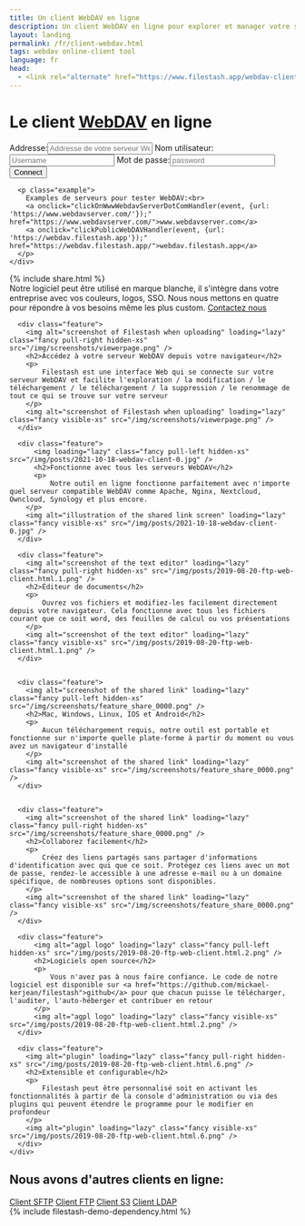 ```yaml
---
title: Un client WebDAV en ligne
description: Un client WebDAV en ligne pour explorer et manager votre serveur WebDAV comme Nginx, Apache, Nextcloud, Owncloud, Synology et plus
layout: landing
permalink: /fr/client-webdav.html
tags: webdav online-client tool
language: fr
head:
  - <link rel="alternate" href="https://www.filestash.app/webdav-client.html" hreflang="en" />
---
```


<link rel="stylesheet" href="/css/landing-page.css">
<link rel="stylesheet" href="/css/landing-page-login.css">

<div id="splash" class="nopadding">
  <div class="row">
    <div class="col-sm-12">
      <div class="hgroup">
        <h1>Le client <a href="https://en.wikipedia.org/wiki/WebDAV">WebDAV</a> en ligne</h1>
      </div>
      <form onsubmit='$("form input[type=\"submit\"]").attr("value", "LOADING...")' action="https://demo.filestash.app/login" method="GET">
        <input type="hidden" name="type" value="webdav" />
        <label>
          <span>Addresse:</span><input type="text" name="url" pattern="^http[s]?://.*$" title="full url of your webdav server. eg: https://webdav.filestash.app" placeholder="Addresse de votre serveur WebDAV" required/>
        </label>
        <label>
          <span>Nom utilisateur:</span><input default="anonymous" type="text" name="username" placeholder="Username"/>
        </label>
        <label>
          <span>Mot de passe:</span><input type="password" name="password" placeholder="password"/>
        </label>
        <input type="submit" value="Connect" class="btn" />
      </form>
      <script>
        function clickPublicWebDAVHandler(e, data){
            e.preventDefault();
            for(var key in data){
                document.querySelector("form [name='"+key+"']").value = data[key]
            }
            document.querySelector("form input[type='submit']").click()
        }
        function clickOnWwwWebdavServerDotComHandler(e, data) {
            fetch(data.url).then((r) => clickPublicWebDAVHandler(e, { url: r.url }))
        }
      </script>

      <p class="example">
        Examples de serveurs pour tester WebDAV:<br>
        <a onclick="clickOnWwwWebdavServerDotComHandler(event, {url: 'https://www.webdavserver.com/'});" href="https://www.webdavserver.com/">www.webdavserver.com</a>
        <a onclick="clickPublicWebDAVHandler(event, {url: 'https://webdav.filestash.app'});" href="https://webdav.filestash.app/">webdav.filestash.app</a>
      </p>
    </div>
  </div>
  {% include share.html %}
  <div class="container">
    <div id="oem">
      <span>
          Notre logiciel peut être utilisé en marque blanche, il s'intègre dans votre entreprise avec vos couleurs, logos, SSO. Nous nous mettons en quatre pour répondre à vos besoins même les plus custom.
      </span>
      <a href="/pricing/?modal=enterprise" class="btn">Contactez nous</a>
    </div>
  </div>
</div>
<div class="waveshape"></div>

<div id="features" style="padding-bottom:0">
  <div class="container large">
    <div class="row features main">

      <div class="feature">
        <img alt="screenshot of Filestash when uploading" loading="lazy" class="fancy pull-right hidden-xs" src="/img/screenshots/viewerpage.png" />
        <h2>Accédez à votre serveur WebDAV depuis votre navigateur</h2>
        <p>
            Filestash est une interface Web qui se connecte sur votre serveur WebDAV et facilite l'exploration / la modification / le téléchargement / le téléchargement / la suppression / le renommage de tout ce qui se trouve sur votre serveur
        </p>
        <img alt="screenshot of Filestash when uploading" loading="lazy" class="fancy visible-xs" src="/img/screenshots/viewerpage.png" />
      </div>

      <div class="feature">
          <img loading="lazy" class="fancy pull-left hidden-xs" src="/img/posts/2021-10-18-webdav-client-0.jpg" />
          <h2>Fonctionne avec tous les serveurs WebDAV</h2>
          <p>
              Notre outil en ligne fonctionne parfaitement avec n'importe quel serveur compatible WebDAV comme Apache, Nginx, Nextcloud, Owncloud, Synology et plus encore.
        </p>
        <img alt="illustration of the shared link screen" loading="lazy" class="fancy visible-xs" src="/img/posts/2021-10-18-webdav-client-0.jpg" />
      </div>

      <div class="feature">
        <img alt="screenshot of the text editor" loading="lazy" class="fancy pull-right hidden-xs" src="/img/posts/2019-08-20-ftp-web-client.html.1.png" />
        <h2>Éditeur de documents</h2>
        <p>
            Ouvrez vos fichiers et modifiez-les facilement directement depuis votre navigateur. Cela fonctionne avec tous les fichiers courant que ce soit word, des feuilles de calcul ou vos présentations
        </p>
        <img alt="screenshot of the text editor" loading="lazy" class="fancy visible-xs" src="/img/posts/2019-08-20-ftp-web-client.html.1.png" />
      </div>


      <div class="feature">
        <img alt="screenshot of the shared link" loading="lazy" class="fancy pull-left hidden-xs" src="/img/screenshots/feature_share_0000.png" />
        <h2>Mac, Windows, Linux, IOS et Android</h2>
        <p>
            Aucun téléchargement requis, notre outil est portable et fonctionne sur n'importe quelle plate-forme à partir du moment ou vous avez un navigateur d'installé
        </p>
        <img alt="screenshot of the shared link" loading="lazy" class="fancy visible-xs" src="/img/screenshots/feature_share_0000.png" />
      </div>


      <div class="feature">
        <img alt="screenshot of the shared link" loading="lazy" class="fancy pull-right hidden-xs" src="/img/screenshots/feature_share_0000.png" />
        <h2>Collaborez facilement</h2>
        <p>
            Créez des liens partagés sans partager d'informations d'identification avec qui que ce soit. Protégez ces liens avec un mot de passe, rendez-le accessible à une adresse e-mail ou à un domaine spécifique, de nombreuses options sont disponibles.
        </p>
        <img alt="screenshot of the shared link" loading="lazy" class="fancy visible-xs" src="/img/screenshots/feature_share_0000.png" />
      </div>

      <div class="feature">
          <img alt="agpl logo" loading="lazy" class="fancy pull-left hidden-xs" src="/img/posts/2019-08-20-ftp-web-client.html.2.png" />
          <h2>Logiciels open source</h2>
          <p>
              Vous n'avez pas à nous faire confiance. Le code de notre logiciel est disponible sur <a href="https://github.com/mickael-kerjean/filestash">github</a> pour que chacun puisse le télécharger, l'auditer, l'auto-héberger et contribuer en retour
          </p>
          <img alt="agpl logo" loading="lazy" class="fancy visible-xs" src="/img/posts/2019-08-20-ftp-web-client.html.2.png" />
      </div>

      <div class="feature">
        <img alt="plugin" loading="lazy" class="fancy pull-right hidden-xs" src="/img/posts/2019-08-20-ftp-web-client.html.6.png" />
        <h2>Extensible et configurable</h2>
        <p>
            Filestash peut être personnalisé soit en activant les fonctionnalités à partir de la console d'administration ou via des plugins qui peuvent étendre le programme pour le modifier en profondeur
        </p>
        <img alt="plugin" loading="lazy" class="fancy visible-xs" src="/img/posts/2019-08-20-ftp-web-client.html.6.png" />
      </div>
    </div>
  </div>

  <div class="call-to-action">
    <h2>Nous avons d'autres clients en ligne:</h2>
    <a class="btn light" href="{% post_url 2020-04-30-sftp-browser-fr %}">Client SFTP</a>
    <a class="btn light" href="{% post_url 2019-11-26-ftp-web-client-fr %}">Client FTP</a>
    <a class="btn light" href="{% post_url 2019-11-21-s3-browser %}">Client S3</a>
    <a class="btn light" href="{% post_url 2020-01-04-ldap-browser %}">Client LDAP</a>
  </div>
</div>
{% include filestash-demo-dependency.html %}
